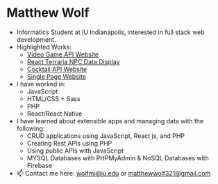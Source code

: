 # Matthew Wolf 
- Informatics Student at IU Indianapolis, interested in full stack web development.
- Highlighted Works:
  - [Video Game API Website](https://github.com/wolfmatt233/GameAPI)
  - [React Terraria NPC Data Display](https://github.com/n320-wolfmi/Project2)
  - [Cocktail API Website](https://github.com/n423-wolfmi/CocktailProject)
  - [Single Page Website](https://github.com/n215-wolfmi/final-project)
- I have worked in: 
  - JavaScript
  - HTML/CSS + Sass
  - PHP
  - React/React Native
- I have learned about extensible apps and managing data with the following:
  - CRUD applications using JavaScript, React js, and PHP
  - Creating Rest APIs using PHP
  - Using public APIs with JavaScript
  - MYSQL Databases with PHPMyAdmin & NoSQL Databases with Firebase
- 📫 Contact me here: wolfmi@iu.edu or matthewwolf321@gmail.com

<!---
wolfmatt233/wolfmatt233 is a ✨ special ✨ repository because its `README.md` (this file) appears on your GitHub profile.
You can click the Preview link to take a look at your changes.
--->
